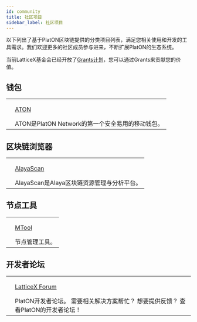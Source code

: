 ```yaml
---
id: community
title: 社区项目
sidebar_label: 社区项目
---
```


以下列出了基于PlatON区块链提供的分类项目列表，满足您相关使用和开发的工具需求。我们欢迎更多的社区成员参与进来，不断扩展PlatON的生态系统。

当前LatticeX基金会已经开放了[Grants计划](https://latticex.foundation/grants)，您可以通过Grants来贡献您的价值。

## 钱包
<table class="commmunity-table">
    <tr>
        <td><img alt="" src="/docs/img/ATON_logo.svg"></td>
        <td>
            <p class="color"><a target="_blank" href="/docs/zh-CN/ATON-user-manual">ATON</a></p>
            ATON是PlatON Network的第一个安全易用的移动钱包。
        </td>
    </tr>
</table>

## 区块链浏览器
<table class="commmunity-table">
    <tr>
        <td><img alt="" src="/docs/img/AlayaScan.svg"></td>
        <td>
            <p class="color"><a target="_blank" href="http://192.168.9.190:20000/">AlayaScan</a></p>
            AlayaScan是Alaya区块链资源管理与分析平台。
        </td>
    </tr>
</table>

## 节点工具
<table class="commmunity-table">
    <tr>
        <td><img alt="" src="/docs/img/MTool_logo.svg"></td>
        <td>
            <p class="color"><a target="_blank" href="http://47.91.153.183/mtool/mtool-setup/0.11.0/mtool-setup.exe">MTool</a></p>
            节点管理工具。
        </td>
    </tr>
</table>

## 开发者论坛
<table class="commmunity-table">
    <tr>
        <td><img alt="" src="/docs/img/latticexforumlogo.svg"></td>
        <td>
            <p class="color"><a target="_blank" href="https://forum.latticex.foundation/">LatticeX Forum</a></p>
            PlatON开发者论坛。 需要相关解决方案帮忙？ 想要提供反馈？ 查看PlatON的开发者论坛！
        </td>
    </tr>
</table>
